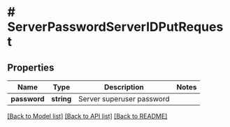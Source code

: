 # # ServerPasswordServerIDPutRequest

## Properties

Name | Type | Description | Notes
------------ | ------------- | ------------- | -------------
**password** | **string** | Server superuser password |

[[Back to Model list]](../../README.md#models) [[Back to API list]](../../README.md#endpoints) [[Back to README]](../../README.md)
